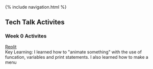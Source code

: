 {% include navigation.html %}

## Tech Talk Activites

### Week 0 Activites
[Replit](https://replit.com/join/lfjrokejug-alicet1) <br>
Key Learning: I learned how to "animate something" with the use of funcation, variables and print statements. I also learned how to make a menu <br>